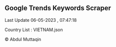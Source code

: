 

## Google Trends Keywords Scraper 
 
Last Update 06-05-2023 , 07:47:18

Country List :
VIETNAM.json



© Abdul Muttaqin 
